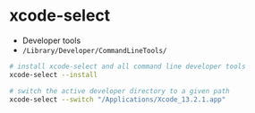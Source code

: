 # xcode-select

- Developer tools
- `/Library/Developer/CommandLineTools/`

```sh
# install xcode-select and all command line developer tools
xcode-select --install
```

```sh
# switch the active developer directory to a given path
xcode-select --switch "/Applications/Xcode_13.2.1.app"
```
